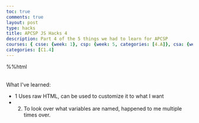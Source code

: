 ```yaml
---
toc: true
comments: true
layout: post
type: hacks
title: APCSP JS Hacks 4
description: Part 4 of the 5 things we had to learn for APCSP 
courses: { csse: {week: 1}, csp: {week: 5, categories: [4.A]}, csa: {week: 0} }
categories: [C1.4]
---
```


%%html
<table id = "Hello">
    <tr id = "What the text is">
    </tr>
    <tr id = "What I know">
    </tr>
    <tr id = "To ask for help">
    </tr>
</table>
<script>
    var table = document.getElementById("Hello")
    var code = document.getElementById("What the text is")
    var iKnow = document.getElementById("What I know")
    var toLearn = document.getElementById("To ask for help")
    var theContent = [
        "Code presented in JS",
        "thead",
        "object.this",
        "Definitions"
    ]
    var contentIKnow = [
        "What I know of Code",
        "Know that it represents the table head",
        "I know it represents the something about the object",
        "They give meaning to a certin term"
    ]
    var contentToLearn = [
        "Questions abount Code",
        "When should I use this?",
        "Confirm: Is used for returning Data abt the object",
        "Learn what in means in APCSP"
    ]
    console.log(theContent)
    for(x = 0; x <theContent.length; x++){
        var cell = document.createElement("td")
        cell.innerHTML = "<code>" + theContent[x] + "<code>"
        code.appendChild(cell)
    }
    console.log(contentIKnow)
    for(x = 0; x <contentToLearn.length; x++){
        var cell2 = document.createElement("td")
        cell2.innerHTML = contentToLearn[x]
        toLearn.appendChild(cell2)
    }
    console.log(contentToLearn)
    for(x = 0; x <contentIKnow.length; x++){
        var cell = document.createElement("td")
        cell.innerHTML = contentIKnow[x]
        iKnow.appendChild(cell)
    }
</script> 

What I've learned:
- 1  Uses raw HTML, can be used to customize it to what I want
- 2. To look over what variables are named, happened to me multiple times over.
